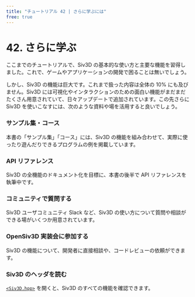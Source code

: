 ```yaml
---
title: "チュートリアル 42 | さらに学ぶには"
free: true
---
```


# 42. さらに学ぶ
ここまでのチュートリアルで、Siv3D の基本的な使い方と主要な機能を習得しました。これで、ゲームやアプリケーションの開発で困ることは無いでしょう。

しかし、Siv3D の機能は巨大です。これまで扱った内容は全体の 10% にも及びません。Siv3D には可視化やインタラクションのための面白い機能がまだまだたくさん用意されていて、日々アップデートで追加されています。この先さらに Siv3D を使いこなすには、次のような資料や場を活用すると良いでしょう。

### サンプル集・コース
本書の「サンプル集」「コース」には、Siv3D の機能を組み合わせて、実際に使ったり遊んだりできるプログラムの例を掲載しています。

### API リファレンス
Siv3D の全機能のドキュメント化を目標に、本書の後半で API リファレンスを執筆中です。

### コミュニティで質問する
Siv3D ユーザコミュニティ Slack など、Siv3D の使い方について質問や相談ができる場がいくつか用意されています。

### OpenSiv3D 実装会に参加する
Siv3D の機能について、開発者に直接相談や、コードレビューの依頼ができます。

### Siv3D のヘッダを読む
[`<Siv3D.hpp>`](https://github.com/Siv3D/OpenSiv3D/blob/main/Siv3D/include/Siv3D.hpp) を開くと、Siv3D のすべての機能を確認できます。


